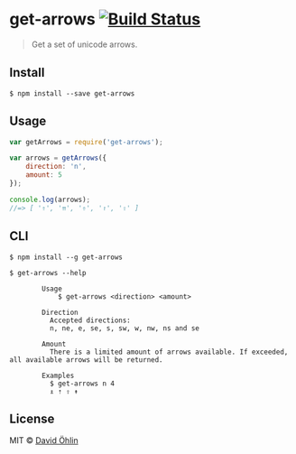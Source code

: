 # get-arrows [![Build Status](https://travis-ci.org/davidohlin/get-arrows.svg?branch=master)](https://travis-ci.org/davidohlin/get-arrows)

> Get a set of unicode arrows.


## Install

```
$ npm install --save get-arrows
```


## Usage

```js
var getArrows = require('get-arrows');

var arrows = getArrows({
	direction: 'n',
	amount: 5
});

console.log(arrows);
//=> [ '⇑', '⇈', '⇮', '↾', '⇧' ]
```


## CLI

```
$ npm install --g get-arrows
```

```
$ get-arrows --help
	
		Usage
			$ get-arrows <direction> <amount>

		Direction
		  Accepted directions:
		  n, ne, e, se, s, sw, w, nw, ns and se

		Amount
		  There is a limited amount of arrows available. If exceeded, all available arrows will be returned.

		Examples
		  $ get-arrows n 4
		  ⇭ ⇡ ⇧ ↟
```

## License

MIT © [David Öhlin](http://davidohlin.se)
